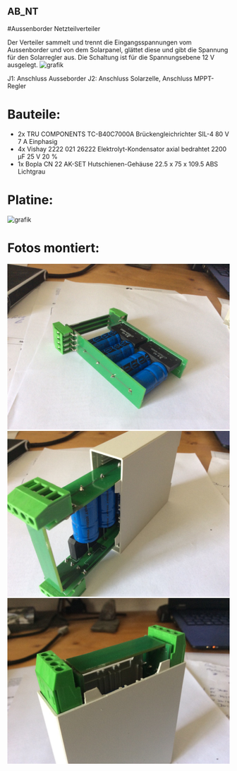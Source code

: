 ## AB_NT
#Aussenborder Netzteilverteiler

Der Verteiler sammelt und trennt die Eingangsspannungen vom Aussenborder und von dem Solarpanel, glättet diese und gibt die Spannung für den Solarregler aus.
Die Schaltung ist für die Spannungsebene 12 V ausgelegt. 
![grafik](https://user-images.githubusercontent.com/17195231/169540587-189c22fa-56fe-4a53-9ba8-19d2e00dac81.png)

J1: Anschluss Ausseborder
J2: Anschluss Solarzelle, Anschluss MPPT-Regler

# Bauteile: 

- 2x TRU COMPONENTS TC-B40C7000A Brückengleichrichter SIL-4 80 V 7 A Einphasig 
- 4x Vishay 2222 021 26222 Elektrolyt-Kondensator axial bedrahtet 2200 µF 25 V 20 %
- 1x Bopla CN 22 AK-SET Hutschienen-Gehäuse 22.5 x 75 x 109.5 ABS Lichtgrau

# Platine:
![grafik](https://user-images.githubusercontent.com/17195231/169543651-85c71c2d-e99f-4e4c-bcd1-322d907698f5.png)

# Fotos montiert:
![grafik](https://github.com/gerryvel/AB_NT/blob/gerryvel-patch-1/photo_2022-05-20_15-44-02.jpg)
![grafik](https://github.com/gerryvel/AB_NT/blob/gerryvel-patch-1/photo_2022-05-20_15-44-08.jpg)
![grafik](https://github.com/gerryvel/AB_NT/blob/gerryvel-patch-1/photo_2022-05-20_15-44-13.jpg)
